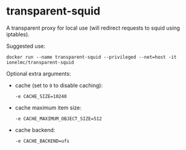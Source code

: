 # transparent-squid

A transparent proxy for local use (will redirect requests to squid using iptables).

Suggested use:

    docker run --name transparent-squid --privileged --net=host -it ionelmc/transparent-squid

Optional extra arguments:

* cache (set to `0` to disable caching):

      -e CACHE_SIZE=10240    
* cache maximum item size:

      -e CACHE_MAXIMUM_OBJECT_SIZE=512
* cache backend:

      -e CACHE_BACKEND=ufs
